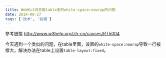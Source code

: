 ```yaml
---
title: WebKit浏览器table里的white-space:nowrap的问题
date: 2014-08-27
tags: ['技术', '前端']
---
```


参考链接 http://www.w3help.org/zh-cn/causes/RT5004

今天遇到一个类似的问题，在table里面，设置的`white-space:nowrap`导致一行被撑大，解决办法在table上设置`table-layout:fixed`。
